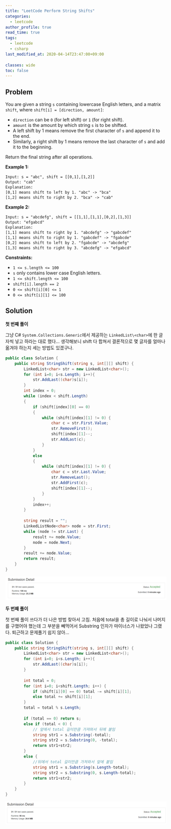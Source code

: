 ```yaml
---
title: "LeetCode Perform String Shifts"
categories:
  - leetcode
author_profile: true
read_time: true
tags:
  - leetcode
  - csharp
last_modified_at: 2020-04-14T23:47:00+09:00

classes: wide
toc: false
---
```


## Problem

You are given a string `s` containing lowercase English letters, and a matrix `shift`, where `shift[i] = [direction, amount]`:

- `direction` can be `0` (for left shift) or `1` (for right shift). 
- `amount` is the amount by which string `s` is to be shifted.
- A left shift by 1 means remove the first character of `s` and append it to the end.
- Similarly, a right shift by 1 means remove the last character of `s` and add it to the beginning.

Return the final string after all operations.

 

**Example 1:**

```
Input: s = "abc", shift = [[0,1],[1,2]]
Output: "cab"
Explanation: 
[0,1] means shift to left by 1. "abc" -> "bca"
[1,2] means shift to right by 2. "bca" -> "cab"
```

**Example 2:**

```
Input: s = "abcdefg", shift = [[1,1],[1,1],[0,2],[1,3]]
Output: "efgabcd"
Explanation:  
[1,1] means shift to right by 1. "abcdefg" -> "gabcdef"
[1,1] means shift to right by 1. "gabcdef" -> "fgabcde"
[0,2] means shift to left by 2. "fgabcde" -> "abcdefg"
[1,3] means shift to right by 3. "abcdefg" -> "efgabcd"
```

 

**Constraints:**

- `1 <= s.length <= 100`
- `s` only contains lower case English letters.
- `1 <= shift.length <= 100`
- `shift[i].length == 2`
- `0 <= shift[i][0] <= 1`
- `0 <= shift[i][1] <= 100`



## Solution

**첫 번째 풀이**

그냥 C# `System.Collections.Generic`에서 제공하는 `LinkedList\<char>`에 한 글자씩 넣고 하라는 대로 했다... 생각해보니 shift 다 합쳐서 결론적으로 몇 글자를 얼마나 옮겨야 하는지 세는 방법도 있겠구나.

```c#
public class Solution {
    public string StringShift(string s, int[][] shift) {       
        LinkedList<char> str = new LinkedList<char>();
        for (int i=0; i<s.Length; i++){
            str.AddLast((char)s[i]);
        }
        int index = 0;
        while (index < shift.Length)
        {
            if (shift[index][0] == 0)
            {
                while (shift[index][1] != 0) {
                    char c = str.First.Value;
                    str.RemoveFirst();
                    shift[index][1]--;
                    str.AddLast(c);
                }
            }
            else
            {
                while (shift[index][1] != 0) {
                    char c = str.Last.Value;
                    str.RemoveLast();
                    str.AddFirst(c);
                    shift[index][1]--;
                }
            }
            index++;
        }
        
        string result = "";
        LinkedListNode<char> node = str.First;
        while (node != str.Last) {
            result += node.Value;
            node = node.Next;
        }
        result += node.Value;
        return result;
    }
}
```

![](../assets/images/LeetCode_PerformStringShifts_01.png)



**두 번째 풀이**

첫 번째 풀이 쓰다가 더 나은 방법 찾아서 고침. 처음에 total을 총 길이로 나눠서 나머지를 구했어야 했는데 그 부분을 빼먹어서 Substring 인자가 마이너스가 나왔었나 그랬다. 퇴근하고 문제풀기 쉽지 않아...

```c#
public class Solution {
    public string StringShift(string s, int[][] shift) {       
        LinkedList<char> str = new LinkedList<char>();
        for (int i=0; i<s.Length; i++){
            str.AddLast((char)s[i]);
        }
        
        int total = 0;
        for (int i=0; i<shift.Length; i++) {
            if (shift[i][0] == 0) total -= shift[i][1];
            else total += shift[i][1];
        }
        total = total % s.Length;
        
        if (total == 0) return s;
        else if (total < 0) {
            // 앞에서 total 길이만큼 가져와서 뒤에 붙임
            string str1 = s.Substring(-total);
            string str2 = s.Substring(0, -total);
            return str1+str2;
        }
        else {
            //뒤에서 total 길이만큼 가져와서 앞에 붙임
            string str1 = s.Substring(s.Length-total);
            string str2 = s.Substring(0, s.Length-total);
            return str1+str2;
        }
    }
}
```

![](../assets/images/LeetCode_PerformStringShifts_02.png)